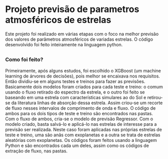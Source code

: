 # Projeto previsão de parametros atmosféricos de estrelas
 Este projeto foi realizado em várias etapas com o foco na melhor previsão dos valores de parâmetros atmosféricos de variadas estrelas. O código desenvolvido foi feito inteiramente na linguagem python.

##
### Como foi feito?

Primeiramente, após alguns estudos, foi escolhido o XGBoost (um machine learning de árvores de decisões), pois melhor se encaixava nos requisitos. Então dividiu-se em alguns testes e treinos para fazer as previsões. Basicamente dois modelos foram criados para cada teste e treino: o comum usando o fluxo retirado do espectro da estrela, e o outro foi feito se baseando em uma estrela com características simulares ao do Sol e retirou-se da literatura linhas de absorção dessa estrela. Assim criou-se um recorte de fluxo nesses intervalos de comprimento de onda e fluxo. O código de ambos para os dois tipos de teste e treino são encontrados nas pastas. Com o fluxo de ambos, cria-se o modelo de previsão Regressor. Com o modelo criado, basta salvá-lo e aplicá-lo nas estrelas de interesse para a previsão ser realizada. Neste caso foram aplicadas nas próprias estrelas de teste e treino, uma são anãs com exoplanetas e a outra se trata de estrelas aleatórias com exoplanetas.
Os códigos foram feitos usando a linguagem Python e são encontrados cada um deles, assim como os códigos de extração de fluxo, nas pastas.
